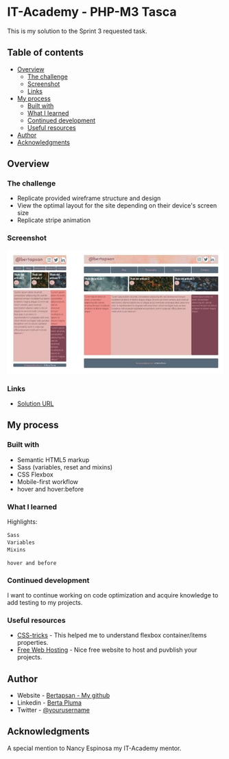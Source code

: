 # IT-Academy - PHP-M3 Tasca

This is my solution to the Sprint 3 requested task.

## Table of contents

- [Overview](#overview)
  - [The challenge](#the-challenge)
  - [Screenshot](#screenshot)
  - [Links](#links)
- [My process](#my-process)
  - [Built with](#built-with)
  - [What I learned](#what-i-learned)
  - [Continued development](#continued-development)
  - [Useful resources](#useful-resources)
- [Author](#author)
- [Acknowledgments](#acknowledgments)

## Overview

### The challenge

- Replicate provided wireframe structure and design
- View the optimal layout for the site depending on their device's screen size
- Replicate stripe animation


### Screenshot

![](./images/screenshot.jpg)

### Links

- [Solution URL](http://bertapluma.atwebpages.com/PHP-M3/)

## My process

### Built with

- Semantic HTML5 markup
- Sass (variables, reset and mixins)
- CSS Flexbox
- Mobile-first workflow
- hover and hover:before

### What I learned

Highlights:

```Sass
Sass
Variables
Mixins
```

```animations
hover and before
```

### Continued development

I want to continue working on code optimization and acquire knowledge to add testing to my projects.

### Useful resources

- [CSS-tricks](https://css-tricks.com/snippets/css/a-guide-to-flexbox/) - This helped me to understand flexbox container/items properties.
- [Free Web Hosting](https://www.awardspace.com/) - Nice free website to host and puvblish your projects.

## Author

- Website - [Bertapsan - My github](https://github.com/bertapsan)
- Linkedin - [Berta Pluma](https://www.linkedin.com/in/bertaplumasanjurjo/)
- Twitter - [@yourusername](https://twitter.com/BertaPSan)

## Acknowledgments

A special mention to Nancy Espinosa my IT-Academy mentor.
